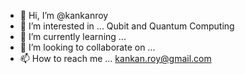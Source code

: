 - 👋 Hi, I’m @kankanroy
- 👀 I’m interested in ... Qubit and Quantum Computing
- 🌱 I’m currently learning ... 
- 💞️ I’m looking to collaborate on ...
- 📫 How to reach me ... kankan.roy@gmail.com

<!---
kankanroy/kankanroy is a ✨ special ✨ repository because its `README.md` (this file) appears on your GitHub profile.
You can click the Preview link to take a look at your changes.
--->
